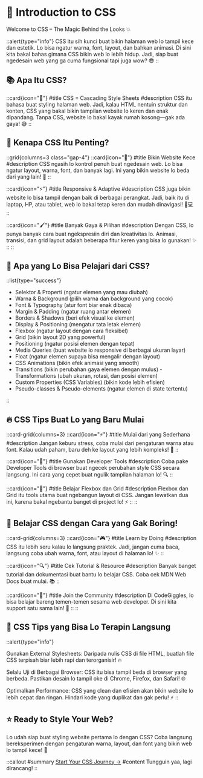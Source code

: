# 🌈 Introduction to CSS

Welcome to CSS – The Magic Behind the Looks 💥

::alert{type="info"}
CSS itu sih kunci buat bikin halaman web lo tampil kece dan estetik. Lo bisa ngatur warna, font, layout, dan bahkan animasi. Di sini kita bakal bahas gimana CSS bikin web lo lebih hidup. Jadi, siap buat ngedesain web yang ga cuma fungsional tapi juga wow? 😎 
::

## 📚 Apa Itu CSS?

::card{icon="🎨"}
#title
CSS = Cascading Style Sheets 
#description 
CSS itu bahasa buat styling halaman web. Jadi, kalau HTML nentuin struktur dan konten, CSS yang bakal bikin tampilan website lo keren dan enak dipandang. Tanpa CSS, website lo bakal kayak rumah kosong—gak ada gaya! 😅 
::

## 🎯 Kenapa CSS Itu Penting?

::grid{columns=3 class="gap-4"} 
  ::card{icon="🌟"} 
  #title
  Bikin Website Kece
  #description
  CSS ngasih lo kontrol penuh buat ngedesain web. Lo bisa ngatur layout, warna, font, dan banyak lagi. Ini yang bikin website lo beda dari yang lain! 🎨
  ::

  ::card{icon="⚡"} 
  #title
  Responsive & Adaptive
  #description
  CSS juga bikin website lo bisa tampil dengan baik di berbagai perangkat. Jadi, baik itu di laptop, HP, atau tablet, web lo bakal tetap keren dan mudah dinavigasi! 📱💻 
  ::

  ::card{icon="🖌️"}
  #title
  Banyak Gaya & Pilihan
  #description
  Dengan CSS, lo punya banyak cara buat ngekspresiin diri dan kreativitas lo. Animasi, transisi, dan grid layout adalah beberapa fitur keren yang bisa lo gunakan! ✨ 
  ::
::

## 🔑 Apa yang Lo Bisa Pelajari dari CSS?

::list{type="success"} 

- Selektor & Properti (ngatur elemen yang mau diubah) 
- Warna & Background (pilih warna dan background yang cocok) 
- Font & Typography (atur font biar enak dibaca) 
- Margin & Padding (ngatur ruang antar elemen) 
- Borders & Shadows (beri efek visual ke elemen) 
- Display & Positioning (mengatur tata letak elemen)
- Flexbox (ngatur layout dengan cara fleksibel) 
- Grid (bikin layout 2D yang powerful) 
- Positioning (ngatur posisi elemen dengan tepat) 
- Media Queries (buat website lo responsive di berbagai ukuran layar) 
- Float (ngatur elemen supaya bisa mengalir dengan layout)
- CSS Animations (bikin efek animasi yang smooth) 
- Transitions (bikin perubahan gaya elemen dengan mulus) - Transformations (ubah ukuran, rotasi, dan posisi elemen) 
- Custom Properties (CSS Variables) (bikin kode lebih efisien) 
- Pseudo-classes & Pseudo-elements (ngatur elemen di state tertentu)

::

## 🔥 CSS Tips Buat Lo yang Baru Mulai

::card-grid{columns=3} 
  ::card{icon="⚡"} 
  #title
  Mulai dari yang Sederhana 
  #description
  Jangan keburu stress, coba mulai dari pengaturan warna atau font. Kalau udah paham, baru deh ke layout yang lebih kompleks! 💪 
  ::

  ::card{icon="🔧"}
  #title 
  Gunakan Developer Tools
  #description
  Coba pake Developer Tools di browser buat ngecek perubahan style CSS secara langsung. Ini cara yang cepet buat ngulik tampilan halaman lo! 🔍
  ::

  ::card{icon="🎯"}
  #title 
  Belajar Flexbox dan Grid
  #description
  Flexbox dan Grid itu tools utama buat ngebangun layout di CSS. Jangan lewatkan dua ini, karena bakal ngebantu banget di project lo! ⚡ 
  ::
  ::

## 🎯 Belajar CSS dengan Cara yang Gak Boring!

::card-grid{columns=3}
  ::card{icon="🎮"}
  #title
  Learn by Doing 
  #description 
  CSS itu lebih seru kalau lo langsung praktek. Jadi, jangan cuma baca, langsung coba ubah warna, font, atau layout di halaman lo! ✨ 
  ::

  ::card{icon="🔍"} 
  #title
  Cek Tutorial & Resource 
  #description 
  Banyak banget tutorial dan dokumentasi buat bantu lo belajar CSS. Coba cek MDN Web Docs buat mulai. 📚 
  ::

  ::card{icon="💬"}
  #title 
  Join the Community 
  #description
  Di CodeGiggles, lo bisa belajar bareng temen-temen sesama web developer. Di sini kita support satu sama lain! 🤗 
  ::
::

## 🚀 CSS Tips yang Bisa Lo Terapin Langsung

::alert{type="info"}

Gunakan External Stylesheets: Daripada nulis CSS di file HTML, buatlah file CSS terpisah biar lebih rapi dan terorganisir! 🔥

Selalu Uji di Berbagai Browser: CSS itu bisa tampil beda di browser yang berbeda. Pastikan desain lo tampil oke di Chrome, Firefox, dan Safari! 🌐

Optimalkan Performance: CSS yang clean dan efisien akan bikin website lo lebih cepat dan ringan. Hindari kode yang duplikat dan gak perlu! ⚡ 
::


## ⭐ Ready to Style Your Web?

Lo udah siap buat styling website pertama lo dengan CSS? Coba langsung bereksperimen dengan pengaturan warna, layout, dan font yang bikin web lo tampil kece! 🌟

::callout
#summary
[Start Your CSS Journey →](#)
#content
Tungguin yaa, lagi dirancang!
::
